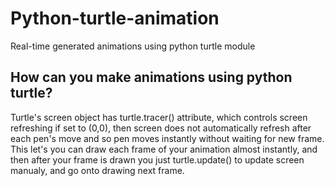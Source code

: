 # Python-turtle-animation
Real-time generated animations using python turtle module
## How can you make animations using python turtle?
Turtle's screen object has turtle.tracer() attribute, which controls screen refreshing
if set to (0,0), then screen does not automatically refresh after each pen's move and so pen moves instantly without waiting for new frame.
This let's you can draw each frame of your animation almost instantly, and then after your frame is drawn you just turtle.update()
to update screen manualy, and go onto drawing next frame.
